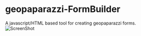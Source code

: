 # geopaparazzi-FormBuilder
A javascript/HTML based tool for creating geopaparazzi forms. 
![ScreenShot](images/sample.png)